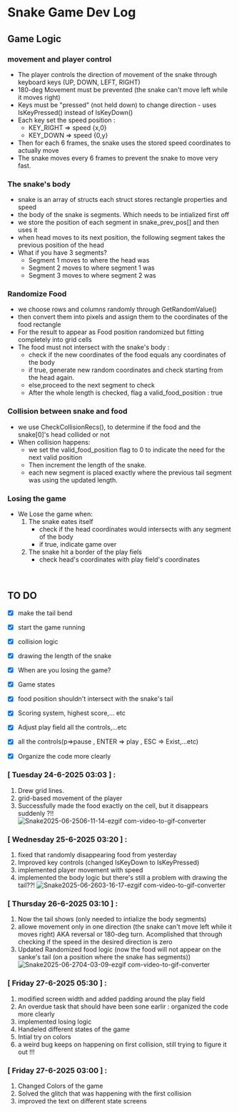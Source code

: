 # Snake Game Dev Log
## Game Logic

### movement and player control
- The player controls the direction of movement of the snake through keyboard keys (UP, DOWN, LEFT, RIGHT)
- 180-deg Movement must be prevented (the snake can't move left while it moves right)
- Keys must be "pressed" (not held down) to change direction - uses IsKeyPressed() instead of IsKeyDown()
- Each key set the speed position :
    - KEY_RIGHT => speed {x,0}
    - KEY_DOWN => speed {0,y}
- Then for each 6 frames, the snake uses the stored speed coordinates to actually move
- The snake moves every 6 frames to prevent the snake to move very fast.

### The snake's body 
- snake is an array of structs each struct stores rectangle properties and speed
- the body of the snake is segments. Which needs to be intialized first off
- we store the position of each segment in snake_prev_pos[] and then uses it 
- when head moves to its next position, the following segment takes the previous position of the head
- What if you have 3 segments?
    - Segment 1 moves to where the head was
    - Segment 2 moves to where segment 1 was
    - Segment 3 moves to where segment 2 was

### Randomize Food
- we choose rows and columns randomly through GetRandomValue()
- then convert them into pixels and assign them to the coordinates of the food rectangle
- For the result to appear as Food position randomized but fitting completely into grid cells
- The food must not intersect with the snake's body :
    - check if the new coordinates of the food equals any coordinates of the body 
    - if true, generate new random coordinates and check starting from the head again.
    - else,proceed to the next segment to check
    - After the whole length is checked, flag a valid_food_position : true

### Collision between snake and food 
- we use CheckCollisionRecs(), to determine if the food and the snake[0]'s head collided or not
- When collision happens:
    -  we set the valid_food_position flag to 0 to indicate the need for the next valid position
    -  Then increment the length of the snake.
    -  each new segment is placed exactly where the previous tail segment was using the updated length.

### Losing the game
- We Lose the game when:
    1. The snake eates itself
        - check if the head coordinates would intersects with any segment of the body
        - if true, indicate game over
    2. The snake hit a border of the play fiels 
        - check head's coordinates with play field's coordinates



<br/>

## TO DO
- [x] make the tail bend 
- [x] start the game running 
- [x] collision logic 
- [x] drawing the length of the snake 
- [x] When are you losing the game?
- [x] Game states
- [x] food position shouldn't intersect with the snake's tail 
- [x] Scoring system, highest score,... etc
- [x] Adjust play field all the controls,...etc
- [x] all the controls(p=>pause , ENTER => play , ESC => Exist,...etc)
- [x] Organize the code more clearly


### [ Tuesday 24-6-2025  03:03 ] :
1. Drew grid lines.
2. grid-based movement of the player
3. Successfully made the food exactly on the cell, but it disappears suddenly ?!!
![Snake2025-06-2506-11-14-ezgif com-video-to-gif-converter](https://github.com/user-attachments/assets/721a3121-9585-4763-a028-a39996417b62)


### [ Wednesday 25-6-2025  03:20 ] :
1. fixed that randomly disappearing food from yesterday
2. Improved key controls (changed IsKeyDown to IsKeyPressed)
3. implemented player movement with speed 
4. implemented the body logic but there's still a problem with drawing the tail??!
![Snake2025-06-2603-16-17-ezgif com-video-to-gif-converter](https://github.com/user-attachments/assets/3d3dbb3a-3103-4701-995f-8b35a0d67e35)


### [ Thursday 26-6-2025  03:10 ] :
1. Now the tail shows (only needed to intialize the body segments)
2. allowe movement only in one direction (the snake can't move left while it moves right) AKA reversal or 180-deg turn. Acomplished that through checking if the speed in the desired direction is zero
3. Updated Randomized food logic (now the food will not appear on the sanke's tail (on a position where the snake has segments))
![Snake2025-06-2704-03-09-ezgif com-video-to-gif-converter](https://github.com/user-attachments/assets/ad144ffd-ff7d-4fda-8398-b1d84c1d131c)


### [ Friday 27-6-2025  05:30 ] :
1. modified screen width and added padding around the play field
2. An overdue task that should have been sone earlir : organized the code more clearly
3. implemented losing logic
4. Handeled different states of the game 
5. Intial try on colors
6. a weird bug keeps on happening on first collision, still trying to figure it out !!!


### [ Friday 27-6-2025  03:00 ] :
1. Changed Colors of the game
2. Solved the glitch that was happening with the first collision
3. improved the text on different state screens







